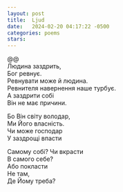 ```yaml
---
layout: post
title:  Ljud
date:   2024-02-20 04:17:22 -0500
categories: poems
stars: 
---
```


@@\
Людина заздрить,\
Бог ревнує.\
Ревнувати може й людина.\
Ревнителя навернення наше турбує.\
А заздрити собі\
Він не має причини.

Бо Він світу володар,\
Ми Його власність.\
Чи може господар\
У заздрощі впасти

Самому собі? Чи вкрасти\
В самого себе?\
Або покласти\
Не там,\
Де Йому треба?
